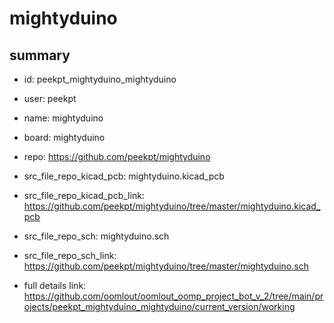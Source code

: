 # mightyduino
 
## summary 
* id: peekpt_mightyduino_mightyduino
* user: peekpt
* name: mightyduino
* board: mightyduino
* repo: https://github.com/peekpt/mightyduino
* src_file_repo_kicad_pcb: mightyduino.kicad_pcb
* src_file_repo_kicad_pcb_link: https://github.com/peekpt/mightyduino/tree/master/mightyduino.kicad_pcb


* src_file_repo_sch: mightyduino.sch
* src_file_repo_sch_link: https://github.com/peekpt/mightyduino/tree/master/mightyduino.sch
* full details link: https://github.com/oomlout/oomlout_oomp_project_bot_v_2/tree/main/projects/peekpt_mightyduino_mightyduino/current_version/working  








